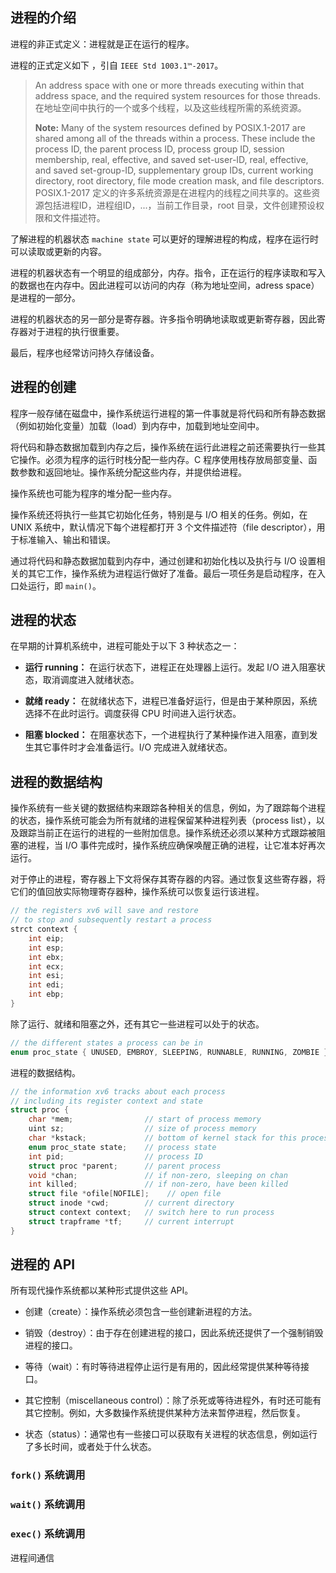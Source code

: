 ## 进程的介绍
进程的非正式定义：进程就是正在运行的程序。  

进程的正式定义如下 ，引自 `IEEE Std 1003.1™-2017`。
> An address space with one or more threads executing within that address space, and the required system resources for those threads. 
> 在地址空间中执行的一个或多个线程，以及这些线程所需的系统资源。 
>   
> **Note:**
> Many of the system resources defined by POSIX.1-2017 are shared among all of the threads within a process. These include the process ID, the parent process ID, process group ID, session membership, real, effective, and saved set-user-ID, real, effective, and saved set-group-ID, supplementary group IDs, current working directory, root directory, file mode creation mask, and file descriptors.    
> POSIX.1-2017 定义的许多系统资源是在进程内的线程之间共享的。这些资源包括进程ID，进程组ID，...，当前工作目录，root 目录，文件创建预设权限和文件描述符。

了解进程的机器状态 `machine state` 可以更好的理解进程的构成，程序在运行时可以读取或更新的内容。

进程的机器状态有一个明显的组成部分，内存。指令，正在运行的程序读取和写入的数据也在内存中。因此进程可以访问的内存（称为地址空间，adress space）是进程的一部分。

进程的机器状态的另一部分是寄存器。许多指令明确地读取或更新寄存器，因此寄存器对于进程的执行很重要。

最后，程序也经常访问持久存储设备。

## 进程的创建
程序一般存储在磁盘中，操作系统运行进程的第一件事就是将代码和所有静态数据（例如初始化变量）加载（load）到内存中，加载到地址空间中。

将代码和静态数据加载到内存之后，操作系统在运行此进程之前还需要执行一些其它操作。必须为程序的运行时栈分配一些内存。C 程序使用栈存放局部变量、函数参数和返回地址。操作系统分配这些内存，并提供给进程。

操作系统也可能为程序的堆分配一些内存。

操作系统还将执行一些其它初始化任务，特别是与 I/O 相关的任务。例如，在 UNIX 系统中，默认情况下每个进程都打开 3 个文件描述符（file descriptor），用于标准输入、输出和错误。

通过将代码和静态数据加载到内存中，通过创建和初始化栈以及执行与 I/O 设置相关的其它工作，操作系统为进程运行做好了准备。最后一项任务是启动程序，在入口处运行，即 `main()`。

## 进程的状态
在早期的计算机系统中，进程可能处于以下 3 种状态之一：

- **运行 running：** 在运行状态下，进程正在处理器上运行。发起 I/O 进入阻塞状态，取消调度进入就绪状态。

- **就绪 ready：** 在就绪状态下，进程已准备好运行，但是由于某种原因，系统选择不在此时运行。调度获得 CPU 时间进入运行状态。

- **阻塞 blocked：** 在阻塞状态下，一个进程执行了某种操作进入阻塞，直到发生其它事件时才会准备运行。I/O 完成进入就绪状态。

## 进程的数据结构
操作系统有一些关键的数据结构来跟踪各种相关的信息，例如，为了跟踪每个进程的状态，操作系统可能会为所有就绪的进程保留某种进程列表（process list），以及跟踪当前正在运行的进程的一些附加信息。操作系统还必须以某种方式跟踪被阻塞的进程，当 I/O 事件完成时，操作系统应确保唤醒正确的进程，让它准本好再次运行。

对于停止的进程，寄存器上下文将保存其寄存器的内容。通过恢复这些寄存器，将它们的值回放实际物理寄存器种，操作系统可以恢复运行该进程。
```c
// the registers xv6 will save and restore
// to stop and subsequently restart a process
strct context {
	int eip;
	int esp;
	int ebx;
	int ecx;
	int esi;
	int edi;
	int ebp;
}
```


除了运行、就绪和阻塞之外，还有其它一些进程可以处于的状态。
```c
// the different states a process can be in
enum proc_state { UNUSED, EMBROY, SLEEPING, RUNNABLE, RUNNING, ZOMBIE };
```

进程的数据结构。
```c
// the information xv6 tracks about each process
// including its register context and state
struct proc {
	char *mem;                // start of process memory
	uint sz;                  // size of process memory
	char *kstack;             // bottom of kernel stack for this process
	enum proc_state state;    // process state
	int pid;                  // process ID
	struct proc *parent;      // parent process
	void *chan;               // if non-zero, sleeping on chan
	int killed;               // if non-zero, have been killed
	struct file *ofile[NOFILE];    // open file
	struct inode *cwd;        // current directory
	struct context context;   // switch here to run process
	struct trapframe *tf;     // current interrupt
}
```

## 进程的 API
所有现代操作系统都以某种形式提供这些 API。

- 创建（create）：操作系统必须包含一些创建新进程的方法。

- 销毁（destroy）：由于存在创建进程的接口，因此系统还提供了一个强制销毁进程的接口。

- 等待（wait）：有时等待进程停止运行是有用的，因此经常提供某种等待接口。

- 其它控制（miscellaneous control）：除了杀死或等待进程外，有时还可能有其它控制。例如，大多数操作系统提供某种方法来暂停进程，然后恢复。

- 状态（status）：通常也有一些接口可以获取有关进程的状态信息，例如运行了多长时间，或者处于什么状态。

### `fork()` 系统调用


### `wait()` 系统调用

### `exec()` 系统调用

进程间通信
